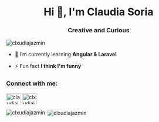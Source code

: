 <h1 align="center">Hi 👋, I'm Claudia Soria</h1>
<h3 align="center">Creative and Curious</h3>

<p align="left"> <img src="https://komarev.com/ghpvc/?username=clxudiajazmin&label=Profile%20views&color=0e75b6&style=flat" alt="clxudiajazmin" /> </p>

- 🌱 I’m currently learning **Angular & Laravel**

- ⚡ Fun fact **I think I'm funny**

<h3 align="left">Connect with me:</h3>
<p align="left">
<a href="https://linkedin.com/in/claudiajazmin" target="blank"><img align="center" src="https://cdn.jsdelivr.net/npm/simple-icons@3.0.1/icons/linkedin.svg" alt="claudiajazmin" height="30" width="40" /></a>
<a href="https://instagram.com/clxudiajazmin" target="blank"><img align="center" src="https://cdn.jsdelivr.net/npm/simple-icons@3.0.1/icons/instagram.svg" alt="clxudiajazmin" height="30" width="40" /></a>
</p>

<p><img align="left" src="https://github-readme-stats.vercel.app/api/top-langs?username=clxudiajazmin&show_icons=true&locale=en&layout=compact" alt="clxudiajazmin" /></p>

<p>&nbsp;<img align="center" src="https://github-readme-stats.vercel.app/api?username=clxudiajazmin&show_icons=true&locale=en" alt="clxudiajazmin" /></p>

